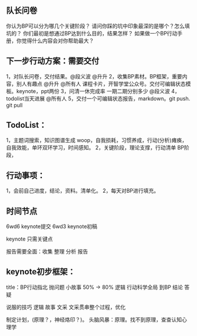 ## 队长问卷
你认为BP可以分为哪几个关键阶段？
请问你踩的坑中印象最深的是哪个？怎么填坑的？
你们最初是想通过BP达到什么目的，结果怎样？
如果做一个BP行动手册，你觉得什么内容会对你帮助最大？

## 下一步行动方案：需要交付
1，对队长问卷，交付结果。@段义波 @升升
2，收集BP素材。BP框架，重要内容，别人有趣点 @升升 @所有人 课程卡片，开智学堂公众号。交付可编辑状态模板。keynote，ppt两份
3，问清一休完成率 一期二期分别多少 @段义波
4，todolist当天进展 @所有人
5，交付一个可编辑状态报告，markdown。git push. git pull


## TodoList：
1，主题词搜索，知识图谱生成
    woop，自我损耗，习惯养成，行动(分析)瘫痪，自我效能，单环双环学习，时间感知。
2，关键阶段，理论支撑，行动清单
    BP阶段，

## 行动事项：
1，会前自己进度，结论，资料。清单化。
2，每天对BP进行填充。

## 时间节点
6wd6 keynote提交
6wd3 keynote初稿

keynote 只需关键点

报告需要全面：收集 整理 分析 报告

## keynote初步框架：
title：BP行动指北
抛问题 小故事 50% -> 80%
逻辑 行动科学全局 到BP
结论
答疑

说服的技巧
逻辑 故事 文采
文采贯串整个过程，优化

制定计划，(原理？，神经烙印？)。
头脑风暴：原理。找不到原理，查查认知心理学


